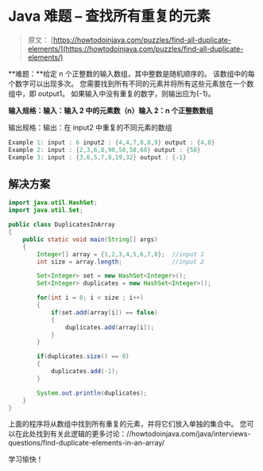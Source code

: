 # Java 难题 – 查找所有重复的元素

> 原文： [https://howtodoinjava.com/puzzles/find-all-duplicate-elements/](https://howtodoinjava.com/puzzles/find-all-duplicate-elements/)

**难题：**给定 n 个正整数的输入数组，其中整数是随机顺序的。 该数组中的每个数字可以出现多次。 您需要找到所有不同的元素并将所有这些元素放在一个数组中，即 output1。 如果输入中没有重复的数字，则输出应为{-1}。

**输入规格：输入：输入 2 中的元素数（n）输入 2：n 个正整数数组**

输出规格：输出：在 input2 中重复的不同元素的数组

```java
Example 1: input : 6 input2 : {4,4,7,8,8,9} output : {4,8} 
Example 2: input : {2,3,6,8,90,58,58,60} output : {58} 
Example 3: input : {3,6,5,7,8,19,32} output : {-1}
```

## 解决方案

```java
import java.util.HashSet;
import java.util.Set;

public class DuplicatesInArray
{
    public static void main(String[] args)
    {
        Integer[] array = {1,2,3,4,5,6,7,8};  //input 1
        int size = array.length;              //input 2

        Set<Integer> set = new HashSet<Integer>();
        Set<Integer> duplicates = new HashSet<Integer>();

        for(int i = 0; i < size ; i++)
        {
            if(set.add(array[i]) == false)
            {
                duplicates.add(array[i]);
            }
        }

        if(duplicates.size() == 0)
        {
            duplicates.add(-1);
        }

        System.out.println(duplicates);
    }
}
```

上面的程序将从数组中找到所有重复的元素，并将它们放入单独的集合中。 您可以在此处找到有关此逻辑的更多讨论：//howtodoinjava.com/java/interviews-questions/find-duplicate-elements-in-an-array/

学习愉快！